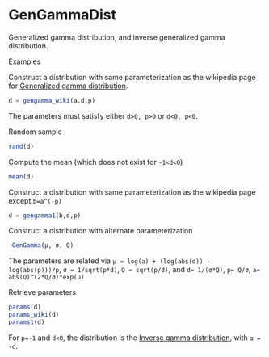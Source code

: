 # GenGammaDist

Generalized gamma distribution, and inverse generalized gamma distribution.

Examples

Construct a distribution with same parameterization as the wikipedia page for
[Generalized gamma distribution](https://en.wikipedia.org/wiki/Generalized_gamma_distribution).
```julia
d = gengamma_wiki(a,d,p)
```

The parameters must satisfy either `d>0, p>0` or `d<0, p<0`.

Random sample
```julia
rand(d)
```

Compute the mean (which does not exist for `-1<d<0`)
```julia
mean(d)
```

Construct a distribution with same parameterization as the wikipedia page
except `b=a^(-p)`
```julia
d = gengamma1(b,d,p)
```

Construct a distribution with alternate parameterization
```julia
 GenGamma(μ, σ, Q)
```

The parameters are related via
`μ = log(a) + (log(abs(d)) - log(abs(p)))/p`,
`σ = 1/sqrt(p*d)`, `Q = sqrt(p/d)`, and
`d= 1/(σ*Q)`,  `p= Q/σ`,
`a= abs(Q)^(2*Q/σ)*exp(μ)`


Retrieve parameters

```julia
params(d)
params_wiki(d)
params1(d)
```

For `p=-1` and `d<0`, the distribution is the
[Inverse gamma distribution](https://en.wikipedia.org/wiki/Inverse-gamma_distribution),
with `α = -d`.
